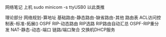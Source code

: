 网络笔记
上机
sudo minicom -s
ttyUSB0
以此类推

理论部分
网络规划-算地址
基础路由-静态路由-缺省路由-其他
路由表
ACL访问控制表-标准-拓展()
OSPF
RIP-动态路由
RIP选路
RIP路由自动汇总
OSPF-RIP重分发
NAT-静态-动态-端口
链路/端口聚合
交换机DHCP服务
